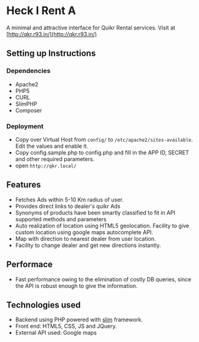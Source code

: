 # Heck I Rent A

A minimal and attractive interface for Quikr Rental services. 
Visit at [http://qkr.r93.in/](http://qkr.r93.in/)

## Setting up Instructions
### Dependencies
* Apache2
* PHP5
* CURL
* SlimPHP
* Composer

### Deployment
* Copy over Virtual Host from `config/` to `/etc/apache2/sites-available`. Edit the values and enable it.
* Copy config.sample.php to config.php and fill in the APP ID, SECRET and other required parameters.
* open `http://qkr.local/`

## Features 
* Fetches Ads within 5-10 Km radius of user. 
* Provides direct links to dealer's quikr Ads
* Synonyms of products have been smartly classified to fit in API supported methods and parameters
* Auto realization of location using HTML5 geolocation. Facility to give custom location using google maps autocomplete API.
* Map with direction to nearest dealer from user location.
* Facility to change dealer and get new directions instantly.

## Performace 
* Fast performance owing to the elimination of costly DB queries, since the API is robust enough to give the information.

## Technologies used
* Backend using PHP powered with [slim](http://www.slimframework.com/) framework. 
* Front end: HTML5, CSS, JS and JQuery.
* External API used: Google maps
